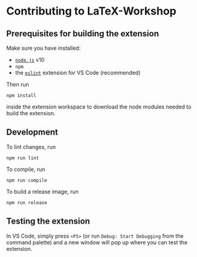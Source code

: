 # Contributing to LaTeX-Workshop

## Prerequisites for building the extension

Make sure you have installed:

- [`node.js`](https://nodejs.org/) v10
- `npm`
- the [`eslint`](https://marketplace.visualstudio.com/items?itemName=dbaeumer.vscode-eslint) extension for VS Code (recommended)

Then run

    npm install

inside the extension workspace to download the node modules needed to build the extension.

## Development

To lint changes, run

    npm run lint

To compile, run

    npm run compile

To build a release image, run

    npm run release

## Testing the extension

In VS Code, simply press `<F5>` (or run `Debug: Start Debugging` from the command palette) and a new window will pop up where you can test the extension.